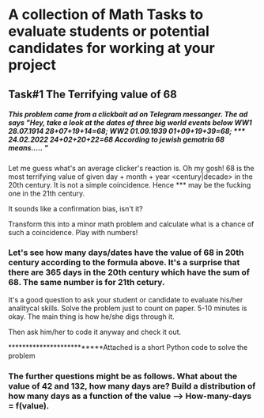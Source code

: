 # A collection of Math Tasks to evaluate students or potential candidates for working at your project

## Task#1 The Terrifying value of 68 

<h5>This problem came from a clickbait ad on Telegram messanger. 
The ad says "Hey, take a look at the dates of three big world events below
          WW1 28.07.1914
              28+07+19+14=68; 
          WW2 01.09.1939
              01+09+19+39=68; 
          *** 24.02.2022
              24+02+20+22=68
           According to jewish gematria 68 means..... " </h5>

Let me guess what's an average clicker's reaction is. 
Oh my gosh! 68 is the most terrifying value of given day + month + year <century|decade> in the 20th century. It is not a simple coincidence. Hence *** may be the fucking one in the 21th century. 

It sounds like a confirmation bias, isn't it? 


Transform this into a minor math problem and calculate what is a chance of such a coincidence. Play with numbers! 

### Let's see how many days/dates have the value of 68 in 20th century according to the formula above. It's a surprise that there are 365 days in the 20th century which have the sum of 68. The same number is for 21th cetury.  

It's a good question to ask your student or candidate to evaluate his/her analitycal skills. Solve the problem just to count on paper. 5-10 minutes is okay. The main thing is how he/she digs through it. 

Then ask him/her to code it anyway and check it out.

**************************Attached is a short Python code to solve the problem   
          
### The further questions might be as follows. What about the value of 42 and 132, how many days are? Build a distribution of how many days as a function of the value --> How-many-days = f(value).   
